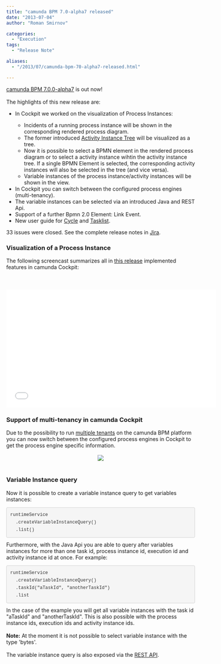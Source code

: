 ```yaml
---
title: "camunda BPM 7.0-alpha7 released"
date: "2013-07-04"
author: "Roman Smirnov"

categories:
  - "Execution"
tags: 
  - "Release Note"

aliases:
  - "/2013/07/camunda-bpm-70-alpha7-released.html"

---
```


<div>
<a href="http://camunda.org/download/">camunda BPM 7.0.0-alpha7</a> is out now!<br />
<br />
The highlights of this new release are:

<br />
<ul>
<li>In Cockpit we worked on the visualization of Process Instances:</li>
<ul>
<li>Incidents of a running process instance will be shown in the corresponding rendered process diagram.</li>
<li>The former introduced <a href="http://camundabpm.blogspot.de/2013/06/introducing-activity-instance-model-to.html">Activity Instance Tree</a> will be visualized as a tree.</li>
<li>Now it is possible to select a BPMN element in the rendered process diagram or to select a activity instance wihtin the activity instance tree. If a single BPMN Element is selected, the corresponding activity instances will also be selected in the tree (and vice versa).</li>
<li>Variable instances of the process instance/activity instances will be shown in the view.</li>
</ul>
<li>In Cockpit you can switch between the configured process engines (multi-tenancy).</li>
<li>The variable instances can be selected via an introduced Java and REST Api.</li>
<li>Support of a further Bpmn 2.0 Element: Link Event.</li>
<li>New user guide for <a href="http://docs.camunda.org/latest/guides/user-guide/#cycle">Cycle</a> and <a href="http://docs.camunda.org/latest/guides/user-guide/#tasklist">Tasklist</a>.</li>
</ul>
33 issues were closed. See the complete release notes in <a href="https://app.camunda.com/jira/secure/ReleaseNote.jspa?projectId=10230&amp;version=12990">Jira</a>. 
<br />
<h3>
Visualization of a Process Instance</h3>
<div>
The following screencast summarizes all in <a href="http://camunda.org/download/">this release</a> implemented features in camunda Cockpit:<br />
<br />
<br />
<br />
<iframe width="560" height="315" src="//www.youtube.com/embed/zqzXM0QBSbY" frameborder="0" allowfullscreen></iframe>
<br /></div>
<h3>
Support of multi-tenancy in camunda Cockpit</h3>
<div>
Due to the possibility to run <a href="https://app.camunda.com/confluence/display/foxUserGuide/Multi-Tenancy">multiple tenants</a>&nbsp;on the camunda BPM platform you can now switch between the configured process engines in Cockpit to get the process engine specific information.</div>
<div>
<br /></div>
<div class="separator" style="clear: both; text-align: center;">
<a href="http://4.bp.blogspot.com/-6uLs4Ms3wc0/UdWEVcPAHKI/AAAAAAAAACo/TuLjwwy-XWk/s228/multi-tenancy.png" imageanchor="1" style="margin-left: 1em; margin-right: 1em;"><img border="0" src="http://4.bp.blogspot.com/-6uLs4Ms3wc0/UdWEVcPAHKI/AAAAAAAAACo/TuLjwwy-XWk/s228/multi-tenancy.png" /></a></div>
<div>
<br /></div>
<h3>
Variable Instance query</h3>
<div>
Now it is possible to create a variable instance query to get variables instances:</div>
<div>
<pre style="background-color: whitesmoke; border-bottom-left-radius: 4px; border-bottom-right-radius: 4px; border-top-left-radius: 4px; border-top-right-radius: 4px; border: 1px solid rgba(0, 0, 0, 0.14902); color: #333333; font-family: Monaco, Menlo, Consolas, 'Courier New', monospace; font-size: 13px; line-height: 20px; margin-bottom: 10px; padding: 9.5px; white-space: pre-wrap; word-break: break-all; word-wrap: break-word;"><code style="background-color: transparent; border-bottom-left-radius: 3px; border-bottom-right-radius: 3px; border-top-left-radius: 3px; border-top-right-radius: 3px; border: 0px; color: inherit; font-family: Monaco, Menlo, Consolas, 'Courier New', monospace; font-size: 12px; padding: 0px;">runtimeService
  .createVariableInstanceQuery()
  .list()
</code></pre>
</div>
<div>
Furthermore, with the Java Api you are able to query after variables instances for more than one task id, process instance id, execution id and activity instance id at once. For example:<br />
<pre style="background-color: whitesmoke; border-bottom-left-radius: 4px; border-bottom-right-radius: 4px; border-top-left-radius: 4px; border-top-right-radius: 4px; border: 1px solid rgba(0, 0, 0, 0.14902); color: #333333; font-family: Monaco, Menlo, Consolas, 'Courier New', monospace; font-size: 13px; line-height: 20px; margin-bottom: 10px; padding: 9.5px; white-space: pre-wrap; word-break: break-all; word-wrap: break-word;"><code style="border-bottom-left-radius: 3px; border-bottom-right-radius: 3px; border-top-left-radius: 3px; border-top-right-radius: 3px; border: 0px; color: inherit; font-family: Monaco, Menlo, Consolas, 'Courier New', monospace; font-size: 12px; padding: 0px;">runtimeService
  .createVariableInstanceQuery()
  .taskId("aTaskId", "anotherTaskId")
  .list</code></pre>
In the case of the example you will get all variable instances with the task id "aTaskId" and "anotherTaskId". This is also possible with the process instance ids, execution ids and activity instance ids.<br />
<br />
<b>Note:</b>&nbsp;At the moment it is not possible to select variable instance with the type 'bytes'.<br />
<br />
The variable instance query is also exposed via the <a href="http://docs.camunda.org/api-references/rest/#!/variable-instance/get-query">REST API</a>.<br />
<br />
<br />
<br />
<br /></div>
</div>